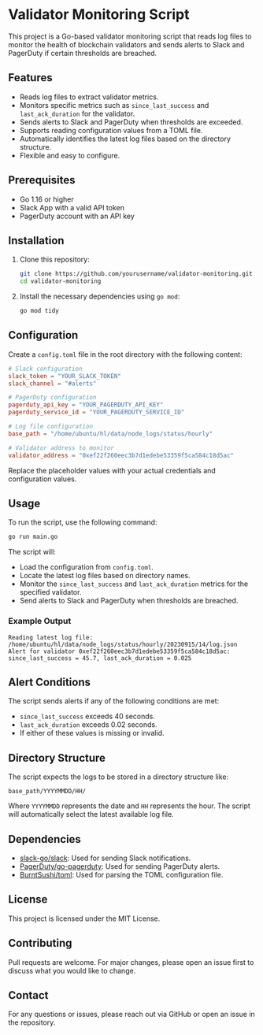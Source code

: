# Validator Monitoring Script

This project is a Go-based validator monitoring script that reads log files to monitor the health of blockchain validators and sends alerts to Slack and PagerDuty if certain thresholds are breached.

## Features
- Reads log files to extract validator metrics.
- Monitors specific metrics such as `since_last_success` and `last_ack_duration` for the validator.
- Sends alerts to Slack and PagerDuty when thresholds are exceeded.
- Supports reading configuration values from a TOML file.
- Automatically identifies the latest log files based on the directory structure.
- Flexible and easy to configure.

## Prerequisites
- Go 1.16 or higher
- Slack App with a valid API token
- PagerDuty account with an API key

## Installation
1. Clone this repository:
   ```sh
   git clone https://github.com/yourusername/validator-monitoring.git
   cd validator-monitoring
   ```
2. Install the necessary dependencies using `go mod`:
   ```sh
   go mod tidy
   ```

## Configuration
Create a `config.toml` file in the root directory with the following content:

```toml
# Slack configuration
slack_token = "YOUR_SLACK_TOKEN"
slack_channel = "#alerts"

# PagerDuty configuration
pagerduty_api_key = "YOUR_PAGERDUTY_API_KEY"
pagerduty_service_id = "YOUR_PAGERDUTY_SERVICE_ID"

# Log file configuration
base_path = "/home/ubuntu/hl/data/node_logs/status/hourly"

# Validator address to monitor
validator_address = "0xef22f260eec3b7d1edebe53359f5ca584c18d5ac"
```
Replace the placeholder values with your actual credentials and configuration values.

## Usage
To run the script, use the following command:
```sh
go run main.go
```
The script will:
- Load the configuration from `config.toml`.
- Locate the latest log files based on directory names.
- Monitor the `since_last_success` and `last_ack_duration` metrics for the specified validator.
- Send alerts to Slack and PagerDuty when thresholds are breached.

### Example Output
```
Reading latest log file: /home/ubuntu/hl/data/node_logs/status/hourly/20230915/14/log.json
Alert for validator 0xef22f260eec3b7d1edebe53359f5ca584c18d5ac:
since_last_success = 45.7, last_ack_duration = 0.025
```

## Alert Conditions
The script sends alerts if any of the following conditions are met:
- `since_last_success` exceeds 40 seconds.
- `last_ack_duration` exceeds 0.02 seconds.
- If either of these values is missing or invalid.

## Directory Structure
The script expects the logs to be stored in a directory structure like:
```
base_path/YYYYMMDD/HH/
```
Where `YYYYMMDD` represents the date and `HH` represents the hour. The script will automatically select the latest available log file.

## Dependencies
- [slack-go/slack](https://github.com/slack-go/slack): Used for sending Slack notifications.
- [PagerDuty/go-pagerduty](https://github.com/PagerDuty/go-pagerduty): Used for sending PagerDuty alerts.
- [BurntSushi/toml](https://github.com/BurntSushi/toml): Used for parsing the TOML configuration file.

## License
This project is licensed under the MIT License.

## Contributing
Pull requests are welcome. For major changes, please open an issue first to discuss what you would like to change.

## Contact
For any questions or issues, please reach out via GitHub or open an issue in the repository.

